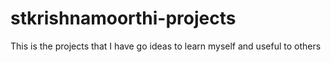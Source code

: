 # stkrishnamoorthi-projects
This is the projects that I have go ideas to learn myself and useful to others
